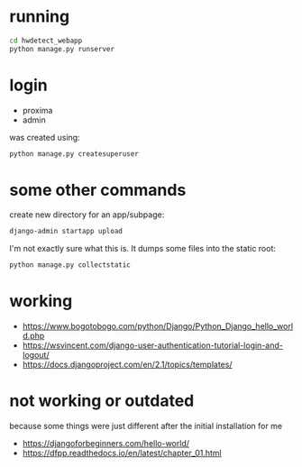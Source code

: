 
# running

```bash
cd hwdetect_webapp
python manage.py runserver
```

# login

- proxima
- admin

was created using:

```bash
python manage.py createsuperuser
```

# some other commands

create new directory for an app/subpage:
```bash
django-admin startapp upload
```

I'm not exactly sure what this is. It dumps
some files into the static root:
```bash
python manage.py collectstatic
```

# working

- https://www.bogotobogo.com/python/Django/Python_Django_hello_world.php
- https://wsvincent.com/django-user-authentication-tutorial-login-and-logout/
- https://docs.djangoproject.com/en/2.1/topics/templates/

# not working or outdated

because some things were just different after the initial installation for me
- https://djangoforbeginners.com/hello-world/
- https://dfpp.readthedocs.io/en/latest/chapter_01.html
